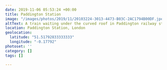 ```yaml
---
date: 2019-11-06 05:53:24 +00:00
title: Paddington Station
image: "/images/photos/2019/11/20103224-3013-4473-B03C-2AC1794B00DF.jpeg"
altText: A train waiting under the curved roof in Paddington railway station
location: Paddington Station, London
geolocation:
  latitude: "51.51792833333333"
  longitude: "-0.17792"
photoset: ''
category: []
tags: []

---
```

